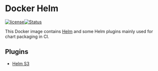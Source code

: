 # Docker Helm

[![license](https://img.shields.io/github/license/panubo/docker-helm.svg)]()[![Status](https://img.shields.io/badge/status-experimental-orange.svg)]()

This Docker image contains [Helm](https://github.com/kubernetes/helm) and some Helm plugins mainly used for chart packaging in CI.

## Plugins

* [Helm S3](https://github.com/hypnoglow/helm-s3)

